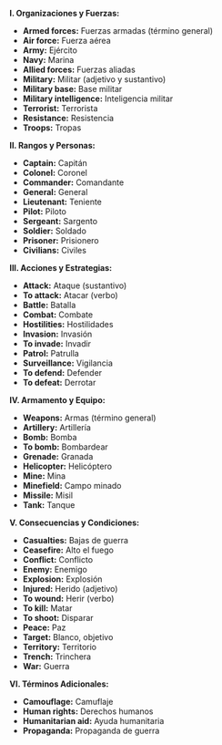 

**I. Organizaciones y Fuerzas:**

*   **Armed forces:** Fuerzas armadas (término general)
*   **Air force:** Fuerza aérea
*   **Army:** Ejército
*   **Navy:** Marina
*   **Allied forces:** Fuerzas aliadas
*   **Military:** Militar (adjetivo y sustantivo)
*   **Military base:** Base militar
*   **Military intelligence:** Inteligencia militar
*   **Terrorist:** Terrorista
*   **Resistance:** Resistencia
*   **Troops:** Tropas

**II. Rangos y Personas:**

*   **Captain:** Capitán
*   **Colonel:** Coronel
*   **Commander:** Comandante
*   **General:** General
*   **Lieutenant:** Teniente
*   **Pilot:** Piloto
*   **Sergeant:** Sargento
*   **Soldier:** Soldado
*   **Prisoner:** Prisionero
*   **Civilians:** Civiles

**III. Acciones y Estrategias:**

*   **Attack:** Ataque (sustantivo)
*   **To attack:** Atacar (verbo)
*   **Battle:** Batalla
*   **Combat:** Combate
*   **Hostilities:** Hostilidades
*   **Invasion:** Invasión
*   **To invade:** Invadir
*   **Patrol:** Patrulla
*   **Surveillance:** Vigilancia
*   **To defend:** Defender
*   **To defeat:** Derrotar

**IV. Armamento y Equipo:**

*   **Weapons:** Armas (término general)
*   **Artillery:** Artillería
*   **Bomb:** Bomba
*   **To bomb:** Bombardear
*   **Grenade:** Granada
*   **Helicopter:** Helicóptero
*   **Mine:** Mina
*   **Minefield:** Campo minado
*   **Missile:** Misil
*   **Tank:** Tanque

**V. Consecuencias y Condiciones:**

*   **Casualties:** Bajas de guerra
*   **Ceasefire:** Alto el fuego
*   **Conflict:** Conflicto
*   **Enemy:** Enemigo
*   **Explosion:** Explosión
*   **Injured:** Herido (adjetivo)
*   **To wound:** Herir (verbo)
*   **To kill:** Matar
*   **To shoot:** Disparar
*   **Peace:** Paz
*   **Target:** Blanco, objetivo
*   **Territory:** Territorio
*   **Trench:** Trinchera
*   **War:** Guerra

**VI. Términos Adicionales:**

*   **Camouflage:** Camuflaje
*   **Human rights:** Derechos humanos
*   **Humanitarian aid:** Ayuda humanitaria
*   **Propaganda:** Propaganda de guerra

